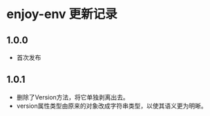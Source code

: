 # enjoy-env 更新记录

## 1.0.0

* 首次发布

## 1.0.1

* 删除了Version方法，将它单独剥离出去。
* version属性类型由原来的对象改成字符串类型，以使其语义更为明晰。


